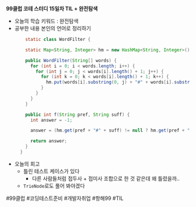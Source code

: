 <b>99클럽 코테 스터디 15일차 TIL + 완전탐색</b>

- 오늘의 학습 키워드 : 완전탐색
- 공부한 내용 본인의 언어로 정리하기
    ```java
        static class WordFilter {

        static Map<String, Integer> hm = new HashMap<String, Integer>();

        public WordFilter(String[] words) {
          for (int i = 0; i < words.length; i++) {
            for (int j = 0; j < words[i].length() + 1; j++) {
              for (int k = 0; k < words[i].length() + 1; k++) {
                hm.put(words[i].substring(0, j) + "#" + words[i].substring(k), i);
              }
            }
          }
        }

        public int f(String pref, String suff) {
          int answer = -1;

          answer = (hm.get(pref + "#" + suff) != null ? hm.get(pref + "#" + suff) : -1);

          return answer;
        }
      }
    ```
- 오늘의 회고
  - 틀린 테스트 케이스가 있다
    - 다른 사람들처럼 접두사 + 접미사 조합으로 한 것 같은데 왜 틀렸을까..
  - `TrieNode`로도 풀어 봐야겠다


#99클럽 #코딩테스트준비 #개발자취업 #항해99 #TIL
